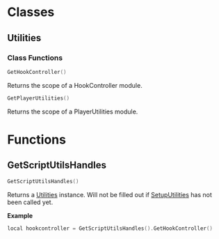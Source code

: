 # Classes

## Utilities

### Class Functions

```c++
GetHookController()
```
Returns the scope of a HookController module.
```c++
GetPlayerUtilities()
```
Returns the scope of a PlayerUtilities module.

# Functions

## GetScriptUtilsHandles

```c++
GetScriptUtilsHandles()
```
Returns a [Utilities](#Utilities) instance. Will not be filled out if [SetupUtilities](#SetupUtilities) has not been called yet.

**Example**
```c++
local hookcontroller = GetScriptUtilsHandles().GetHookController()
```
